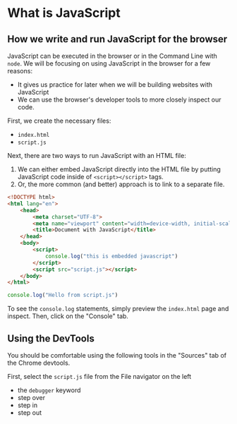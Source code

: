 # What is JavaScript

## How we write and run JavaScript for the browser

JavaScript can be executed in the browser or in the Command Line with `node`. We will be focusing on using JavaScript in the browser for a few reasons:

* It gives us practice for later when we will be building websites with JavaScript
* We can use the browser's developer tools to more closely inspect our code.

First, we create the necessary files:
* `index.html`
* `script.js`

Next, there are two ways to run JavaScript with an HTML file:

1. We can either embed JavaScript directly into the HTML file by putting JavaScript code inside of `<script></script>` tags.  
2. Or, the more common (and better) approach is to link to a separate file.

```html
<!DOCTYPE html>
<html lang="en">
    <head>
        <meta charset="UTF-8">
        <meta name="viewport" content="width=device-width, initial-scale=1.0">
        <title>Document with JavaScript</title>
    </head>
    <body>
        <script>
            console.log("this is embedded javascript")
        </script>
        <script src="script.js"></script>
    </body>
</html>
```

```js
console.log("Hello from script.js")
```

To see the `console.log` statements, simply preview the `index.html` page and inspect. Then, click on the "Console" tab.

## Using the DevTools

You should be comfortable using the following tools in the "Sources" tab of the Chrome devtools.

First, select the `script.js` file from the File navigator on the left

* the `debugger` keyword
* step over
* step in
* step out